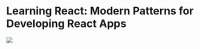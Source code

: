 # Learning React: Modern Patterns for Developing React Apps

![](https://images-na.ssl-images-amazon.com/images/I/91uFdkCJmAL.jpg)

